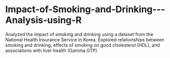 # Impact-of-Smoking-and-Drinking---Analysis-using-R
Analyzed the impact of smoking and drinking using a dataset from the National Health Insurance Service in Korea.  Explored relationships between smoking and drinking, effects of smoking on good cholesterol (HDL), and associations with liver health (Gamma GTP). 
